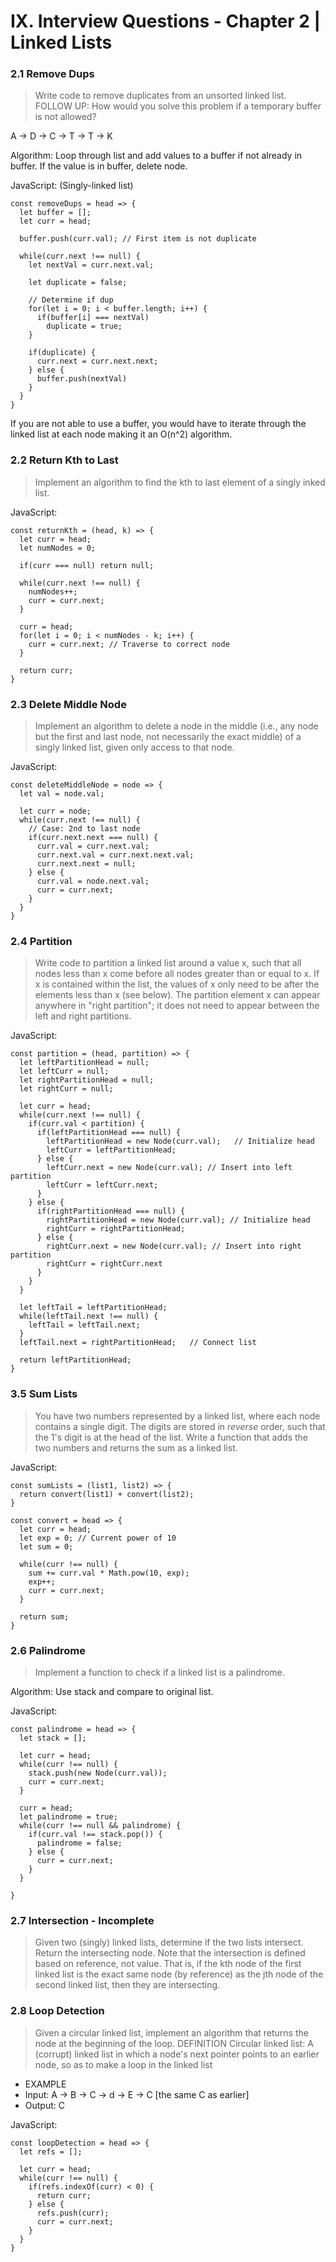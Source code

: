 # IX. Interview Questions - Chapter 2 | Linked Lists

### 2.1 Remove Dups
> Write code to remove duplicates from an unsorted linked list.
> FOLLOW UP: How would you solve this problem if a temporary buffer is not allowed?

A -> D -> C -> T -> T -> K

Algorithm: Loop through list and add values to a buffer if not already in buffer. If the value is in buffer, delete node.

JavaScript:
(Singly-linked list)
```
const removeDups = head => {
  let buffer = [];
  let curr = head;

  buffer.push(curr.val); // First item is not duplicate

  while(curr.next !== null) {
    let nextVal = curr.next.val;

    let duplicate = false;

    // Determine if dup
    for(let i = 0; i < buffer.length; i++) {
      if(buffer[i] === nextVal)
        duplicate = true;
    }

    if(duplicate) {
      curr.next = curr.next.next;
    } else {
      buffer.push(nextVal)
    }
  }
}
```

If you are not able to use a buffer, you would have to iterate through the linked list at each node making it an O(n^2) algorithm.

### 2.2 Return Kth to Last
> Implement an algorithm to find the kth to last element of a singly inked list.

JavaScript:
```
const returnKth = (head, k) => {
  let curr = head;
  let numNodes = 0;

  if(curr === null) return null;

  while(curr.next !== null) {
    numNodes++;
    curr = curr.next;
  }

  curr = head;
  for(let i = 0; i < numNodes - k; i++) {
    curr = curr.next; // Traverse to correct node
  }

  return curr;
}
```

### 2.3 Delete Middle Node
> Implement an algorithm to delete a node in the middle (i.e., any node but the first and last node, not necessarily the exact middle) of a singly linked list, given only access to that node.

JavaScript:
```
const deleteMiddleNode = node => {
  let val = node.val;

  let curr = node;
  while(curr.next !== null) {
    // Case: 2nd to last node
    if(curr.next.next === null) {
      curr.val = curr.next.val;
      curr.next.val = curr.next.next.val;
      curr.next.next = null;
    } else {
      curr.val = node.next.val;
      curr = curr.next;
    }
  }
}
```

### 2.4 Partition
> Write code to partition a linked list around a value x, such that all nodes less than x come before all nodes greater than or equal to x. If x is contained within the list, the values of x only need to be after the elements less than x (see below). The partition element x can appear anywhere in "right partition"; it does not need to appear between the left and right partitions.

JavaScript:
```
const partition = (head, partition) => {
  let leftPartitionHead = null;
  let leftCurr = null;
  let rightPartitionHead = null;
  let rightCurr = null;

  let curr = head;
  while(curr.next !== null) {
    if(curr.val < partition) {
      if(leftPartitionHead === null) {
        leftPartitionHead = new Node(curr.val);   // Initialize head
        leftCurr = leftPartitionHead;
      } else {
        leftCurr.next = new Node(curr.val); // Insert into left partition
        leftCurr = leftCurr.next;
      }
    } else {
      if(rightPartitionHead === null) {
        rightPartitionHead = new Node(curr.val); // Initialize head
        rightCurr = rightPartitionHead;
      } else {
        rightCurr.next = new Node(curr.val); // Insert into right partition
        rightCurr = rightCurr.next
      }
    }
  }

  let leftTail = leftPartitionHead;
  while(leftTail.next !== null) {
    leftTail = leftTail.next;
  }
  leftTail.next = rightPartitionHead;   // Connect list

  return leftPartitionHead;
}
```

### 3.5 Sum Lists
> You have two numbers represented by a linked list, where each node contains a single digit. The digits are stored in *reverse* order, such that the 1's digit is at the head of the list. Write a function that adds the two numbers and returns the sum as a linked list.

JavaScript:
```
const sumLists = (list1, list2) => {
  return convert(list1) + convert(list2);
}

const convert = head => {
  let curr = head;
  let exp = 0; // Current power of 10
  let sum = 0;

  while(curr !== null) {
    sum += curr.val * Math.pow(10, exp);
    exp++;
    curr = curr.next;
  }

  return sum;
}

```

### 2.6 Palindrome
> Implement a function to check if a linked list is a palindrome.

Algorithm: Use stack and compare to original list.

JavaScript:
```
const palindrome = head => {
  let stack = [];

  let curr = head;
  while(curr !== null) {
    stack.push(new Node(curr.val));
    curr = curr.next;
  }

  curr = head;
  let palindrome = true;
  while(curr !== null && palindrome) {
    if(curr.val !== stack.pop()) {
      palindrome = false;
    } else {
      curr = curr.next;
    }
  }

}
```

### 2.7 Intersection - Incomplete
> Given two (singly) linked lists, determine if the two lists intersect. Return the intersecting node. Note that the intersection is defined based on reference, not value. That is, if the kth node of the first linked list is the exact same node (by reference) as the jth node of the second linked list, then they are intersecting.

### 2.8 Loop Detection
> Given a circular linked list, implement an algorithm that returns the node at the beginning of the loop.
> DEFINITION Circular linked list: A (corrupt) linked list in which a node's next pointer points to an earlier node, so as to make a loop in the linked list
- EXAMPLE
- Input:  A -> B -> C -> d -> E -> C [the same C as earlier]
- Output: C

JavaScript:
```
const loopDetection = head => {
  let refs = [];

  let curr = head;
  while(curr !== null) {
    if(refs.indexOf(curr) < 0) {
      return curr;
    } else {
      refs.push(curr);
      curr = curr.next;
    }
  }
}
```